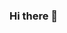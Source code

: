 ### Hi there 👋   
          
<!--
**San11ro/San11ro** is a ✨ _special_ ✨ repository because its `README.md` (this file) appears on your GitHub profile.

Here are some ideas to get you started: 

- 🔭 I’m currently working on ...  
- 🌱 I’m currently learning ...
- 👯 I’m looking to collaborate on ...
- 🤔 I’m looking for help with ...
- 💬 Ask me about .
- 📫 How to reach me: ...
- 😄 Pronouns: ...
- ⚡ Fun fact: 👋
-->
